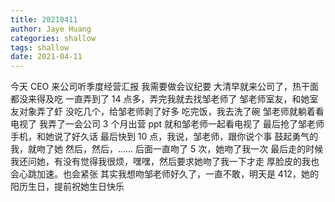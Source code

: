 ```yaml
---
title: 20210411
author: Jaye Huang
categories: shallow
tags: shallow
date: 2021-04-11
---
```


今天 CEO 来公司听季度经营汇报
我需要做会议纪要
大清早就来公司了，热干面都没来得及吃
一直弄到了 14 点多，弄完我就去找邹老师了
邹老师室友，和她室友对象弄了虾
没吃几个，给邹老师剥了好多
吃完饭，我去洗了碗
邹老师就躺着看电视了
我弄了一会公司 3 个月出营 ppt
就和邹老师一起看电视了
最后抢了邹老师手机，和她说了好久话
最后快到 10 点，我说，邹老师，跟你说个事
鼓起勇气的我，就吻了她
然后，然后，……
后面一直吻了 5 次，她吻了我一次
最后走的时候我还问她，有没有觉得我很烦，嘿嘿，然后要求她吻了我一下才走
厚脸皮的我也会心跳加速。也会紧张
其实我想吻邹老师好久了，一直不敢，明天是 412，她的阳历生日，提前祝她生日快乐
